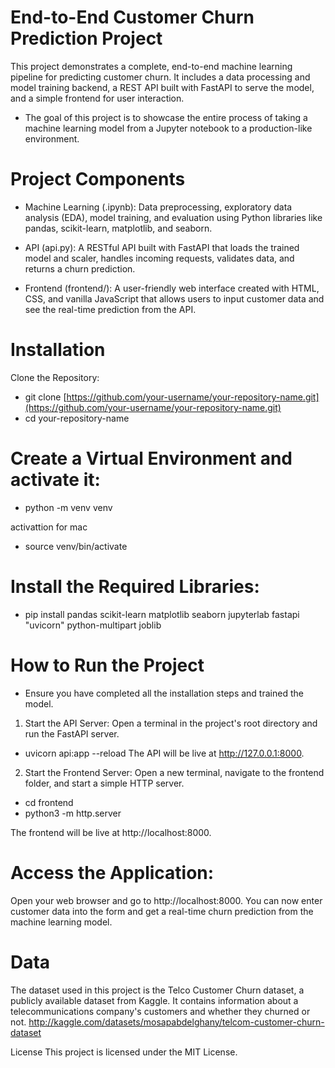 # End-to-End Customer Churn Prediction Project
This project demonstrates a complete, end-to-end machine learning pipeline for predicting customer churn. It includes a data processing and model training backend, a REST API built with FastAPI to serve the model, and a simple frontend for user interaction.

- The goal of this project is to showcase the entire process of taking a machine learning model from a Jupyter notebook to a production-like environment.

# Project Components
- Machine Learning (.ipynb): Data preprocessing, exploratory data analysis (EDA), model training, and evaluation using Python libraries like pandas, scikit-learn, matplotlib, and seaborn.

- API (api.py): A RESTful API built with FastAPI that loads the trained model and scaler, handles incoming requests, validates data, and returns a churn prediction.

- Frontend (frontend/): A user-friendly web interface created with HTML, CSS, and vanilla JavaScript that allows users to input customer data and see the real-time prediction from the API.

# Installation
Clone the Repository:

- git clone [https://github.com/your-username/your-repository-name.git](https://github.com/your-username/your-repository-name.git)
- cd your-repository-name


# Create a Virtual Environment and activate it:

- python -m venv venv
  
activattion for mac
- source venv/bin/activate


# Install the Required Libraries:

- pip install pandas scikit-learn matplotlib seaborn jupyterlab fastapi "uvicorn" python-multipart joblib

# How to Run the Project
- Ensure you have completed all the installation steps and trained the model.

1. Start the API Server:
Open a terminal in the project's root directory and run the FastAPI server.

- uvicorn api:app --reload
The API will be live at http://127.0.0.1:8000.

2. Start the Frontend Server:
Open a new terminal, navigate to the frontend folder, and start a simple HTTP server.

- cd frontend
- python3 -m http.server

The frontend will be live at http://localhost:8000.

# Access the Application:
Open your web browser and go to http://localhost:8000. You can now enter customer data into the form and get a real-time churn prediction from the machine learning model.

# Data
The dataset used in this project is the Telco Customer Churn dataset, a publicly available dataset from Kaggle. It contains information about a telecommunications company's customers and whether they churned or not.
http://kaggle.com/datasets/mosapabdelghany/telcom-customer-churn-dataset

License
This project is licensed under the MIT License.
